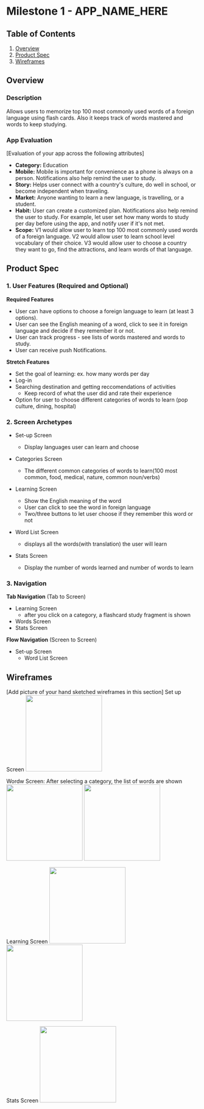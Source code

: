 # Milestone 1 - APP_NAME_HERE

## Table of Contents

1. [Overview](#Overview)
1. [Product Spec](#Product-Spec)
1. [Wireframes](#Wireframes)

## Overview

### Description

Allows users to memorize top 100 most commonly used words of a foreign language using flash cards. Also it keeps track of words mastered and words to keep studying.

### App Evaluation

[Evaluation of your app across the following attributes]
- **Category:** Education
- **Mobile:** Mobile is important for convenience as a phone is always on a person. Notifications also help remind the user to study.
- **Story:** Helps user connect with a country's culture, do well in school, or become independent when traveling.
- **Market:** Anyone wanting to learn a new language, is travelling, or a student.
- **Habit:** User can create a customized plan. Notifications also help remind the user to study. For example, let user set how many words to study per day before using the app, and notify user if it's not met.
- **Scope:** V1 would allow user to learn top 100 most commonly used words of a foreign language. V2 would allow user to learn school level vocabulary of their choice. V3 would allow user to choose a country they want to go, find the attractions, and learn words of that language.

## Product Spec

### 1. User Features (Required and Optional)

**Required Features**

* User can have options to choose a foreign language to learn (at least 3 options).
* User can see the English meaning of a word, click to see it in foreign language and decide if they remember it or not.
* User can track progress - see lists of words mastered and words to study. 
* User can receive push Notifications.


**Stretch Features**

* Set the goal of learning: ex. how many words per day
* Log-in
* Searching destination and getting reccomendations of activities
    * Keep record of what the user did and rate their experience
* Option for user to choose different categories of words to learn (pop culture, dining, hospital)


### 2. Screen Archetypes

- Set-up Screen
  - Display languages user can learn and choose 
  
- Categories Screen
    - The different common categories of words to learn(100 most common, food, medical, nature, common noun/verbs)
- Learning Screen
  - Show the English meaning of the word
  - User can click to see the word in foreign language
  - Two/three buttons to let user choose if they remember this word or not
  
- Word List Screen
    - displays all the words(with translation) the user will learn

- Stats Screen
    - Display the number of words learned and number of words to learn

### 3. Navigation

**Tab Navigation** (Tab to Screen)

* Learning Screen
    * after you click on a category, a flashcard study fragment is shown
* Words Screen
* Stats Screen

**Flow Navigation** (Screen to Screen)

- Set-up Screen
  - Word List Screen



## Wireframes

[Add picture of your hand sketched wireframes in this section]
Set up Screen
<img src="https://user-images.githubusercontent.com/69126372/230789895-b6fe066b-26a4-47ae-8d97-648e9794efae.png" width=200>

Wordw Screen: After selecting a category, the list of words are shown
<img src="https://user-images.githubusercontent.com/69126372/230789944-28eabd10-378f-4773-914f-718082b25a3d.png" width=200>
<img src="https://user-images.githubusercontent.com/69126372/230789959-9f11b612-84e4-46f1-978f-b412b3338a8e.png" width=200>

Learning Screen
<img src="https://user-images.githubusercontent.com/69126372/230790037-b2fc81a1-a4f8-4038-b962-6f3ac3e2c41e.png" width=200>
<img src="https://user-images.githubusercontent.com/69126372/230790047-956cc129-8e76-4c40-bcf7-d1afd509af67.png" width=200>

Stats Screen
<img src="https://user-images.githubusercontent.com/69126372/230790062-40539534-19b7-4afe-bd3f-c7c813444676.png" width=200>
